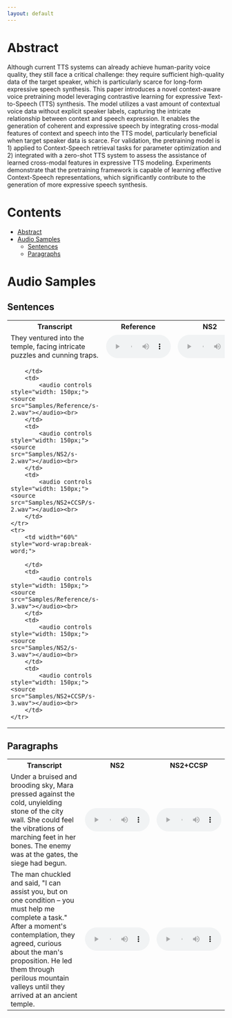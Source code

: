 ```yaml
---
layout: default
---
```


# Abstract
Although current TTS systems can already achieve human-parity voice quality, they still face a critical challenge: they require sufficient high-quality data of the target speaker, which is particularly scarce for long-form expressive speech synthesis. This paper introduces a novel context-aware voice pretraining model leveraging contrastive learning for expressive Text-to-Speech (TTS) synthesis. The model utilizes a vast amount of contextual voice data without explicit speaker labels, capturing the intricate relationship between context and speech expression. It enables the generation of coherent and expressive speech by integrating cross-modal features of context and speech into the TTS model, particularly beneficial when target speaker data is scarce. For validation, the pretraining model is 1) applied to Context-Speech retrieval tasks for parameter optimization and 2) integrated with a zero-shot TTS system to assess the assistance of learned cross-modal features in expressive TTS modeling. Experiments demonstrate that the pretraining framework is capable of learning effective Context-Speech representations, which significantly contribute to the generation of more expressive speech synthesis.

# Contents
- [Abstract](#abstract)
- [Audio Samples](#audio-samples)
  * [Sentences](#Sentences)
  * [Paragraphs](#Paragraphs)

# Audio Samples

## Sentences

<table align="center">
    <tr><th>Transcript</th><th>Reference</th><th>NS2</th><th>NS2+CCSP</th></tr>
    <tr>
        <td width="60%" style="word-wrap:break-word;">
            They ventured into the temple, facing intricate puzzles and cunning traps.
        </td>
		<td>
            <audio controls style="width: 150px;"><source src="Samples/Reference/s-1.wav"></audio><br>
        </td>
        <td>
            <audio controls style="width: 150px;"><source src="Samples/NS2/s-1.wav"></audio><br>
        </td>
        <td>
            <audio controls style="width: 150px;"><source src="Samples/NS2+CCSP/s-1.wav"></audio><br>
        </td>
    </tr>
    <tr>
        <td width="60%" style="word-wrap:break-word;">
            
        </td>
		<td>
            <audio controls style="width: 150px;"><source src="Samples/Reference/s-2.wav"></audio><br>
        </td>
        <td>
            <audio controls style="width: 150px;"><source src="Samples/NS2/s-2.wav"></audio><br>
        </td>
        <td>
            <audio controls style="width: 150px;"><source src="Samples/NS2+CCSP/s-2.wav"></audio><br>
        </td>
    </tr>
    <tr>
        <td width="60%" style="word-wrap:break-word;">
            
        </td>
		<td>
            <audio controls style="width: 150px;"><source src="Samples/Reference/s-3.wav"></audio><br>
        </td>
        <td>
            <audio controls style="width: 150px;"><source src="Samples/NS2/s-3.wav"></audio><br>
        </td>
        <td>
            <audio controls style="width: 150px;"><source src="Samples/NS2+CCSP/s-3.wav"></audio><br>
        </td>
    </tr>
</table>

## Paragraphs

<table align="center">
    <tr><th>Transcript</th><th>NS2</th><th>NS2+CCSP</th></tr>
    <tr>
        <td width="60%" style="word-wrap:break-word;">
          Under a bruised and brooding sky, Mara pressed against the cold, unyielding stone of the city wall. She could feel the vibrations of marching feet in her bones. The enemy was at the gates, the siege had begun.
        </td>
        <td>
            <audio controls style="width: 150px;"><source src="Samples/NS2/p-1.wav"></audio><br>
        </td>
        <td>
            <audio controls style="width: 150px;"><source src="Samples/NS2+CCSP/p-1.wav"></audio><br>
        </td>
    </tr>
    <tr>
        <td width="60%" style="word-wrap:break-word;">
          The man chuckled and said, "I can assist you, but on one condition – you must help me complete a task." After a moment's contemplation, they agreed, curious about the man's proposition. He led them through perilous mountain valleys until they arrived at an ancient temple.
        </td>
        <td>
            <audio controls style="width: 150px;"><source src="Samples/NS2/p-2.wav"></audio><br>
        </td>
        <td>
            <audio controls style="width: 150px;"><source src="Samples/NS2+CCSP/p-2.wav"></audio><br>
        </td>
    </tr>  
</table>
